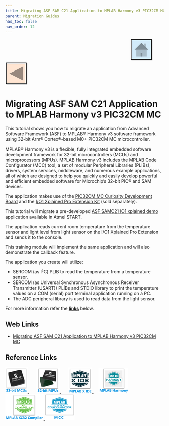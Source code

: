 ```yaml
---
title: Migrating ASF SAM C21 Application to MPLAB Harmony v3 PIC32CM MC
parent: Migration Guides
has_toc: false
nav_order: 12
---
```


&nbsp;&nbsp;&nbsp;&nbsp;&nbsp;&nbsp;&nbsp;&nbsp;&nbsp;&nbsp;&nbsp;&nbsp;&nbsp;&nbsp;&nbsp;&nbsp;&nbsp;&nbsp;&nbsp;&nbsp;&nbsp;&nbsp;&nbsp;&nbsp;&nbsp;&nbsp;&nbsp;&nbsp; &nbsp;&nbsp;&nbsp;&nbsp;&nbsp;&nbsp;&nbsp;&nbsp;&nbsp;&nbsp;&nbsp;&nbsp;&nbsp;&nbsp;&nbsp;&nbsp;&nbsp;&nbsp;&nbsp;&nbsp;&nbsp;&nbsp;&nbsp;&nbsp;&nbsp;&nbsp;&nbsp;&nbsp;&nbsp;&nbsp;&nbsp;&nbsp;&nbsp;&nbsp;&nbsp;&nbsp;&nbsp;&nbsp;&nbsp;&nbsp;&nbsp;&nbsp;&nbsp;&nbsp;&nbsp;&nbsp;&nbsp;&nbsp;&nbsp;&nbsp;&nbsp;&nbsp;&nbsp;&nbsp;&nbsp;&nbsp;&nbsp;&nbsp;&nbsp;&nbsp;&nbsp;&nbsp;&nbsp;&nbsp;&nbsp;&nbsp;&nbsp;&nbsp;&nbsp;&nbsp;&nbsp;&nbsp;[<img src="../../r_images/quick_home.png" title="Home">](../../../readme.md) [<img src="../../r_images/quick_back.png"  title="Back">](../readme.md)
# Migrating ASF SAM C21 Application to MPLAB Harmony v3 PIC32CM MC

This tutorial shows you how to migrate an application from Advanced Software Framework (ASF) to MPLAB® Harmony v3 software framework using 32-bit Arm® Cortex®-based M0+ PIC32CM MC microcontroller.

MPLAB® Harmony v3 is a flexible, fully integrated embedded software development framework for 32-bit microcontrollers (MCUs) and microprocessors (MPUs). MPLAB Harmony v3 includes the MPLAB Code Configurator (MCC) tool, a set of modular Peripheral Libraries (PLIBs), drivers, system services, middleware, and numerous example applications, all of which are designed to help you quickly and easily develop powerful and efficient embedded software for Microchip’s 32-bit PIC® and SAM devices.

The application makes use of the [PIC32CM MC Curiosity Development Board](https://www.microchip.com/en-us/development-tool/EV15N46A) and the [I/O1 Xplained Pro Extension Kit](https://www.microchip.com/en-us/development-tool/atio1-xpro) (sold separately).

This tutorial will migrate a pre-developed [ASF SAMC21 IO1 xplained demo](https://start.atmel.com/#examples/SAMC21XplainedPro/io/IO1/xplained/demo) application available in Atmel START.

The application reads current room temperature from the temperature sensor and light level from light sensor on the I/O1 Xplained Pro Extension and sends it to the console.

This training module will implement the same application and will also demonstrate the callback feature.

The application you create will utilize:

- SERCOM (as I²C) PLIB to read the temperature from a temperature sensor.
- SERCOM (as Universal Synchronous Asynchronous Receiver Transmitter (USART)) PLIBs and STDIO library to print the temperature values on a COM (serial) port terminal application running on a PC.
- The ADC peripheral library is used to read data from the light sensor.

For more information refer the **[links](#Web-Links)** below.

## <a id="Web-Links"> </a>
## Web Links

- <a href="https://developerhelp.microchip.com/xwiki/bin/view/software-tools/harmony/migrate-asf-samc21-application-to-harmony3/" target="_blank">Migrating ASF SAM C21 Application to MPLAB Harmony v3 PIC32CM MC</a>


## Reference Links
[<a href="https://www.microchip.com/en-us/products/microcontrollers-and-microprocessors/32-bit-mcus" target="_blank"> <img src="../../r_images/32_bit_mcus.png"> </a>]()  &nbsp; &nbsp; &nbsp; [<a href="https://www.microchip.com/en-us/products/microcontrollers-and-microprocessors/32-bit-mpus" target="_blank"> <img src="../../r_images/32_bit_mpus.png"> </a>]()  &nbsp; &nbsp; &nbsp; [<a href="https://www.microchip.com/en-us/tools-resources/develop/mplab-x-ide" target="_blank"> <img src="../../r_images/mplab_x_ide.png"> </a>]()  &nbsp; &nbsp; [<a href="https://www.microchip.com/en-us/tools-resources/configure/mplab-harmony" target="_blank"> <img src="../../r_images/mplab_harmony.png"> </a>]() [<a href="https://www.microchip.com/en-us/tools-resources/develop/mplab-xc-compilers" target="_blank"> <img src="../../r_images/mplab_compiler.png"> </a>]() [<a href="https://www.microchip.com/en-us/tools-resources/configure/mplab-code-configurator" target="_blank"> <img src="../../r_images/mcc_harmony.png"> </a>]()  
